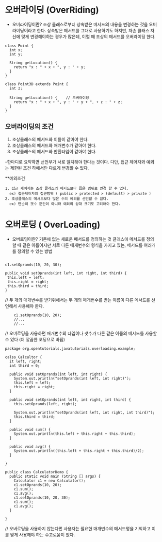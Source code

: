 # 오버라이딩 (OverRiding)
  - 오버라이딩이란?
    조상 클래스로부터 상속받은 메서드의 내용을 변경하는 것을 오버라이딩이라고 한다. 
    상속받은 메서드를 그대로 사용하기도 하지만, 자손 클래스 자신에 맞게 변경해야하는 경우가 많은데, 이럴 때 조상의 메서드를 오버라이딩 한다.
    
```
class Point {
  int x;
  int y;
  
  String getLocation() {
    return "x : " + x + ", y : " + y;
  }
}

class Point3D extends Point {
  int z;
  
  String getLocation() {    // 오버라이딩
    return "x : " + x + ", y : " + y + ", + z : " + z;
  }
}
```

## 오버라이딩의 조건
  1. 조상클래스의 메서드와 이름이 같아야 한다.
  2. 조상클래스의 메서드와 매개변수가 같아야 한다.
  3. 조상클래스의 메서드와 반환타입이 같아야 한다.
  
  -한마디로 요약하면 선언부가 서로 일치해야 한다는 것이다. 다만, 접근 제어자와 예외는 제한된 조건 하에서만 다르게 변경할 수 있다.
  
  **예외조건
  
    1. 접근 제어자는 조상 클래스의 메서드보다 좁은 범위로 변경 할 수 없다.
      ex) 접근제어자의 접근범위 ( public > protected > (default) > private )
    2. 조상클래스의 메서드보다 많은 수의 예외를 선언할 수 없다.
      ex) 단순히 갯수 뿐만이 아니라 예외의 상대 크기도 고려해야 한다.


# 오버로딩 ( OverLoading)
  - 오버로딩이란?
    기존에 없는 새로운 메서드를 정의하는 것
    클래스에 메서드를 정의할 때 같은 이름이지만 서로 다른 매개변수의 형식을 가지고 있는, 메서드를 여러개를 정의할 수 있는 방법
 
 ```

c1.setOprands(10, 20, 30);

public void setOprands(int left, int right, int third) {
  this.left = left;
  this.right = right;
  this.third = third;
}
```
// 두 개의 매개변수를 받기위해서는 두 개의 매개변수를 받는 이름이 다른 메서드를 선언해서 사용해야 한다.

```
    c1.setOprands(10, 20);
    //...
    //...
```    
    
// 오버로딩을 사용하면 매개변수의 타입이나 갯수가 다른 같은 이름의 메서드를 사용할 수 있다 (더 깔끔한 코딩으로 바뀜)

```
package org.opentutorials.javatutorials.overloading.example;

calss Calcultor {
  it left, right;
  int third = 0;
  
  public void setOprands(int left, int right) {
    System.out.println("setOprands(int left, int right)");
    this.left = left;
    this.right = right;
  }
  
  public void setOprands(int left, int right, int third) {
    this.setOprands(left, right);            
    
    System.out.println("setOprands(int left, int right, int third)");
    this.third = third;
  }

  public void sum() {
    System.out.println(this.left + this.right + this.third);
  }
  
  public void avg() {
    System.out.println((this.left + this.right + this.third)/2);
  }
 
}

public class CalculatorDemo {
  public static void main (String [] args) {
    Calculator c1 = new Calculator();
    c1.setOprands(10, 20);
    c1.sum();
    c1.avg();
    c1.setOprands(10, 20, 30);
    c1.sum();
    c1.avg();
  }
  
}

```

// 오버로딩을 사용하지 않는다면 사용자는 필요한 매개변수의 메서드명을 기억하고 이를 맞게 사용해야 하는 수고로움이 있다.




